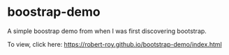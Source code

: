 # boostrap-demo
A simple boostrap demo from when I was first discovering bootstrap.

To view, click here: https://robert-roy.github.io/bootstrap-demo/index.html
